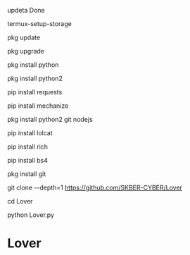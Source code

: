 updeta Done

termux-setup-storage

pkg update

pkg upgrade

pkg install python

pkg install python2

pip install requests

pip install mechanize

pkg install python2 git nodejs

pip install lolcat

pip install rich

pip install bs4

pkg install git

git clone --depth=1 https://github.com/SKBER-CYBER/Lover

cd Lover

python Lover.py

# Lover
